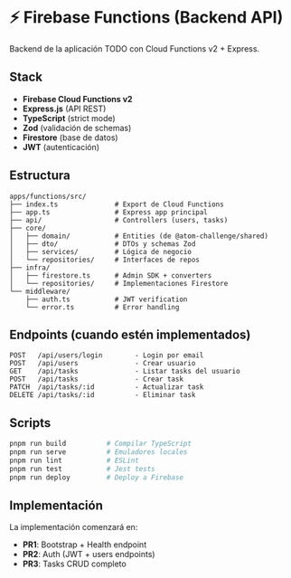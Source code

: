 # ⚡ Firebase Functions (Backend API)

Backend de la aplicación TODO con Cloud Functions v2 + Express.

## Stack

- **Firebase Cloud Functions v2**
- **Express.js** (API REST)
- **TypeScript** (strict mode)
- **Zod** (validación de schemas)
- **Firestore** (base de datos)
- **JWT** (autenticación)

## Estructura

```
apps/functions/src/
├── index.ts              # Export de Cloud Functions
├── app.ts                # Express app principal
├── api/                  # Controllers (users, tasks)
├── core/
│   ├── domain/           # Entities (de @atom-challenge/shared)
│   ├── dto/              # DTOs y schemas Zod
│   ├── services/         # Lógica de negocio
│   └── repositories/     # Interfaces de repos
├── infra/
│   ├── firestore.ts      # Admin SDK + converters
│   └── repositories/     # Implementaciones Firestore
└── middleware/
    ├── auth.ts           # JWT verification
    └── error.ts          # Error handling
```

## Endpoints (cuando estén implementados)

```
POST   /api/users/login        - Login por email
POST   /api/users              - Crear usuario
GET    /api/tasks              - Listar tasks del usuario
POST   /api/tasks              - Crear task
PATCH  /api/tasks/:id          - Actualizar task
DELETE /api/tasks/:id          - Eliminar task
```

## Scripts

```bash
pnpm run build          # Compilar TypeScript
pnpm run serve          # Emuladores locales
pnpm run lint           # ESLint
pnpm run test           # Jest tests
pnpm run deploy         # Deploy a Firebase
```

## Implementación

La implementación comenzará en:
- **PR1**: Bootstrap + Health endpoint
- **PR2**: Auth (JWT + users endpoints)
- **PR3**: Tasks CRUD completo

